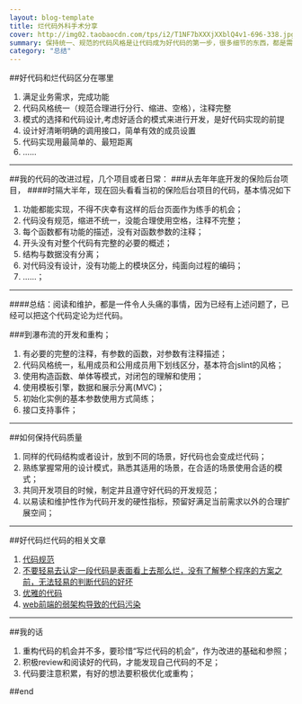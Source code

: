 ```yaml
---
layout: blog-template
title: 烂代码外科手术分享
cover: http://img02.taobaocdn.com/tps/i2/T1NF7bXXXjXXblQ4v1-696-338.jpg
summary: 保持统一、规范的代码风格是让代码成为好代码的第一步，很多细节的东西，都是需要需要养成固定的习惯。
category: "总结"
---
```


##好代码和烂代码区分在哪里

1. 满足业务需求，完成功能
1. 代码风格统一（规范合理进行分行、缩进、空格），注释完整
1. 模式的选择和代码设计,考虑好适合的模式来进行开发，是好代码实现的前提
1. 设计好清晰明确的调用接口，简单有效的成员设置
1. 代码实现用最简单的、最短距离
1. ……


----------------------
##我的代码的改进过程，几个项目或者日常：
###从去年年底开发的保险后台项目，
####时隔大半年，现在回头看看当初的保险后台项目的代码，基本情况如下

1. 功能都能实现，不得不庆幸有这样的后台页面作为练手的机会；
1. 代码没有规范，缩进不统一，没能合理使用空格，注释不完整；
1. 每个函数都有功能的描述，没有对函数参数的注释；
1. 开头没有对整个代码有完整的必要的概述；
1. 结构与数据没有分离；
1. 对代码没有设计，没有功能上的模块区分，纯面向过程的编码；
1. ……；

--------------------------
####总结：阅读和维护，都是一件令人头痛的事情，因为已经有上述问题了，已经可以把这个代码定论为烂代码。


###到瀑布流的开发和重构；

1. 有必要的完整的注释，有参数的函数，对参数有注释描述；
1. 代码风格统一，私用成员和公用成员用下划线区分，基本符合jslint的风格；
1. 使用构造函数、单体等模式，对闭包的理解和使用；
1. 使用模板引擎，数据和展示分离(MVC)；
1. 初始化实例的基本参数使用方式简练；
1. 接口支持事件；

----------------------
##如何保持代码质量

 1. 同样的代码结构或者设计，放到不同的场景，好代码也会变成烂代码；
 1. 熟练掌握常用的设计模式，熟悉其适用的场景，在合适的场景使用合适的模式；
 1. 共同开发项目的时候，制定并且遵守好代码的开发规范；
 1. 以易读和维护性作为代码开发的硬性指标，预留好满足当前需求以外的合理扩展空间；
 
----------------------
##好代码烂代码的相关文章
 1. [代码规范](http://www.haogongju.net/art/1633643)
 1. [不要轻易去认定一段代码是表面看上去那么烂，没有了解整个程序的方案之前，无法轻易的判断代码的好坏](http://parazzi.me/2011/06/write-your-code-sucks.html)
 1. [优雅的代码](http://kb.cnblogs.com/page/82643/)
 1. [web前端的弱架构导致的代码污染](http://www.webjx.com/web/xindejiqiao-16164.html)

----------------------
##我的话
 1. 重构代码的机会并不多，要珍惜“写烂代码的机会”，作为改进的基础和参照；
 1. 积极review和阅读好的代码，才能发现自己代码的不足；
 1. 代码要注意积累，有好的想法要积极优化或重构；
 
##end

